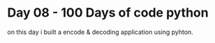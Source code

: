 # Day 08 - 100 Days of code python
 
 on this day i built a encode & decoding application using pyhton.
